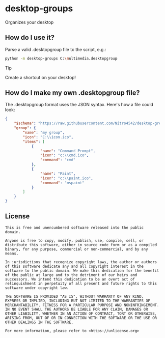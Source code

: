 # desktop-groups
Organizes your desktop

## How do I use it?
Parse a valid .desktopgroup file to the script, e.g.:

```bash
python -m desktop-groups C:\multimedia.desktopgroup
```

>[!TIP]
> Create a shortcut on your desktop!

## How do I make my own .desktopgroup file?

The .desktopgroup format uses the JSON syntax. Here's how a file could look:

```json
{
    "$schema": "https://raw.githubusercontent.com/Nitro4542/desktop-groups/master/src/desktop-groups/desktopgroups.schema.json",
    "group": {
        "name": "my group",
        "icon": "C:\\icon.ico",
        "items": [
            {
                "name": "Command Prompt",
                "icon": "c:\\cmd.ico",
                "command": "cmd"
            },
            {
                "name": "Paint",
                "icon": "c:\\paint.ico",
                "command": "mspaint"
            }
        ]
    }
}
```

## License
```text
This is free and unencumbered software released into the public domain.

Anyone is free to copy, modify, publish, use, compile, sell, or
distribute this software, either in source code form or as a compiled
binary, for any purpose, commercial or non-commercial, and by any
means.

In jurisdictions that recognize copyright laws, the author or authors
of this software dedicate any and all copyright interest in the
software to the public domain. We make this dedication for the benefit
of the public at large and to the detriment of our heirs and
successors. We intend this dedication to be an overt act of
relinquishment in perpetuity of all present and future rights to this
software under copyright law.

THE SOFTWARE IS PROVIDED "AS IS", WITHOUT WARRANTY OF ANY KIND,
EXPRESS OR IMPLIED, INCLUDING BUT NOT LIMITED TO THE WARRANTIES OF
MERCHANTABILITY, FITNESS FOR A PARTICULAR PURPOSE AND NONINFRINGEMENT.
IN NO EVENT SHALL THE AUTHORS BE LIABLE FOR ANY CLAIM, DAMAGES OR
OTHER LIABILITY, WHETHER IN AN ACTION OF CONTRACT, TORT OR OTHERWISE,
ARISING FROM, OUT OF OR IN CONNECTION WITH THE SOFTWARE OR THE USE OR
OTHER DEALINGS IN THE SOFTWARE.

For more information, please refer to <https://unlicense.org>
```
